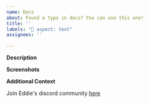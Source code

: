 ```yaml
---
name: Docs
about: Found a typo in docs? You can use this one!
title: ''
labels: "📄 aspect: text"
assignees: ''

---
```


**Description**

<!-- A brief description of the question or issue, also include what you tried and what didn't work: -->

**Screenshots**

<!-- Please add a screenshot if applicable -->

**Additional Context**  <!-- Optional -->  

<!-- Add any other context about the problem here. -->

Join Eddie's discord community [here](https://discord.eddiehub.org)
